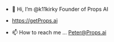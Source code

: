 - 👋 Hi, I’m @k11kirky Founder of Props AI

- https://getProps.ai

- 📫 How to reach me ...
Peter@Props.ai



<!---
k11kirky/k11kirky is a ✨ special ✨ repository because its `README.md` (this file) appears on your GitHub profile.
You can click the Preview link to take a look at your changes.
--->
